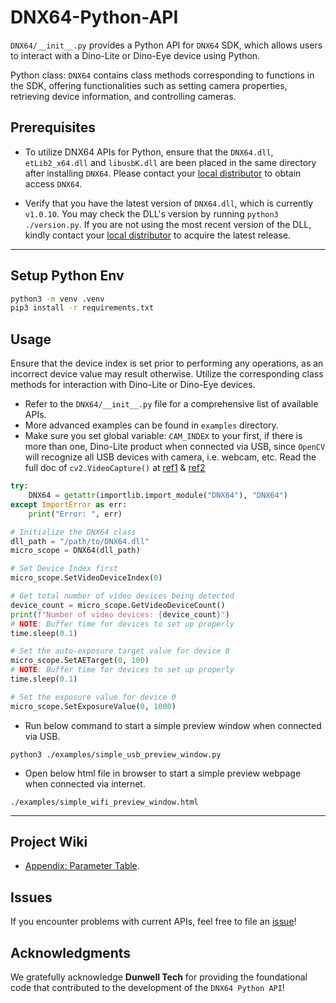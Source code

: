 # DNX64-Python-API

`DNX64/__init__.py` provides a Python API for `DNX64` SDK, which allows users to interact with a Dino-Lite or Dino-Eye device using Python.

Python class: `DNX64` contains class methods corresponding to functions in the SDK, offering functionalities such as setting camera properties, retrieving device information, and controlling cameras.

## Prerequisites

- To utilize DNX64 APIs for Python, ensure that the `DNX64.dll`, `etLib2_x64.dll` and `libusbK.dll` are been placed in the same directory after installing `DNX64`.
  Please contact your [local distributor](https://www.dino-lite.com/contact01.php) to obtain access `DNX64`.

- Verify that you have the latest version of `DNX64.dll`, which is currently `v1.0.10`.
  You may check the DLL's version by running `python3 ./version.py`.
  If you are not using the most recent version of the DLL, kindly contact your [local distributor](https://www.dino-lite.com/contact01.php) to acquire the latest release.

---

## Setup Python Env

```sh
python3 -m venv .venv
pip3 install -r requirements.txt
```

## Usage

Ensure that the device index is set prior to performing any operations, as an incorrect device value may result otherwise.
Utilize the corresponding class methods for interaction with Dino-Lite or Dino-Eye devices.

- Refer to the `DNX64/__init__.py` file for a comprehensive list of available APIs.
- More advanced examples can be found in `examples` directory.
- Make sure you set global variable: `CAM_INDEX` to your first, if there is more than one,
  Dino-Lite product when connected via USB,
  since `OpenCV` will recognize all USB devices with camera, i.e. webcam, etc.
  Read the full doc of `cv2.VideoCapture()` at [ref1](https://docs.opencv.org/4.5.2/d8/dfe/classcv_1_1VideoCapture.html#aabce0d83aa0da9af802455e8cf5fd181)
  & [ref2](https://docs.opencv.org/3.4/dd/d43/tutorial_py_video_display.html)

```py
try:
    DNX64 = getattr(importlib.import_module("DNX64"), "DNX64")
except ImportError as err:
    print("Error: ", err)

# Initialize the DNX64 class
dll_path = "/path/to/DNX64.dll"
micro_scope = DNX64(dll_path)

# Set Device Index first
micro_scope.SetVideoDeviceIndex(0)

# Get total number of video devices being detected
device_count = micro_scope.GetVideoDeviceCount()
print(f"Number of video devices: {device_count}")
# NOTE: Buffer time for devices to set up properly
time.sleep(0.1)

# Set the auto-exposure target value for device 0
micro_scope.SetAETarget(0, 100)
# NOTE: Buffer time for devices to set up properly
time.sleep(0.1)

# Set the exposure value for device 0
micro_scope.SetExposureValue(0, 1000)
```

- Run below command to start a simple preview window when connected via USB.

`python3 ./examples/simple_usb_preview_window.py`

- Open below html file in browser to start a simple preview webpage when connected via internet.

`./examples/simple_wifi_preview_window.html`

---

## Project Wiki

- [Appendix: Parameter Table](https://github.com/dino-lite/DNX64-Python-API/wiki/Appendix:-Parameter-Table).

## Issues

If you encounter problems with current APIs, feel free to file an [issue](https://github.com/dino-lite/DNX64-Python-API/issues)!

## Acknowledgments

We gratefully acknowledge **Dunwell Tech** for providing the foundational code that contributed to the development of the `DNX64 Python API`!
